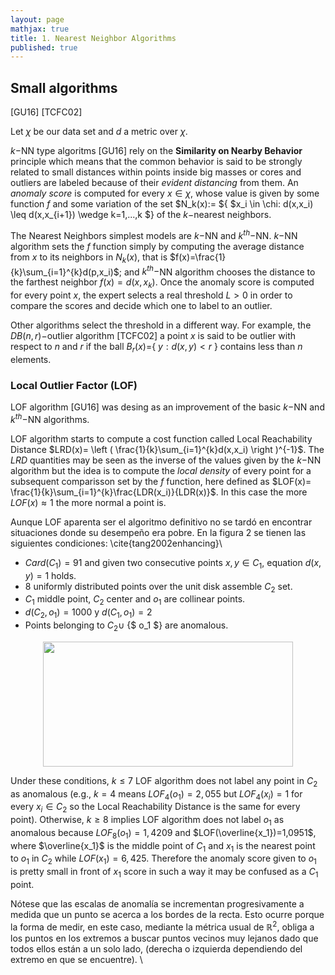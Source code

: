 ```yaml
---
layout: page
mathjax: true
title: 1. Nearest Neighbor Algorithms 
published: true
---
```

## Small algorithms

[GU16]
[TCFC02]

Let $\chi$ be our data set and $d$ a metric over $\chi$. 

$k-$NN type algoritms [GU16] rely on the **Similarity on Nearby Behavior** principle which means that the common behavior is said to be strongly related to small distances within points inside big masses or cores and outliers are labeled because of their *evident distancing* from them. An *anomaly score* is computed for every $x \in \chi$, whose value is given by some function $f$ and some variation of the set $N_k(x):= ${ $x_i \in \chi: d(x,x_i) \leq d(x,x_{i+1}) \wedge k=1,...,k $} of the $k-$nearest neighbors. 

The Nearest Neighbors simplest models are $k-$NN and $k^{th}-$NN. $k-$NN algorithm sets the $f$ function simply by computing the average distance from $x$ to its neighbors in $N_k(x)$, that is $f(x)=\frac{1}{k}\sum_{i=1}^{k}d(p,x_i)$; and $k^{th}-$NN algorithm chooses the distance to the farthest neighbor $f(x)=d(x, x_{k})$. Once the anomaly score is computed for every point $x$, the expert selects a real threshold $L>0$ in order to compare the scores and decide which one to label to an outlier. 

Other algorithms select the threshold in a different way. For example, the $DB(n,r)-$outlier algorithm [TCFC02] a point $x$ is said to be outlier with respect to $n$ and $r$ if the ball $B_{r}(x)=${ $y : d(x,y)<r$ } contains less than $n$ elements. 


### Local Outlier Factor (LOF) 

LOF algorithm [GU16] was desing as an improvement of the basic $k-$NN and $k^{th}-$NN algorithms. 

LOF algorithm starts to compute a cost function called Local Reachability Distance $LRD(x)= \left ( \frac{1}{k}\sum_{i=1}^{k}d(x,x_i) \right )^{-1}$. The $LRD$ quantities may be seen as the inverse of the values given by the $k-$NN algorithm but the idea is to compute the *local density* of every point for a subsequent comparisson set by the $f$ function, here defined as $LOF(x)= \frac{1}{k}\sum_{i=1}^{k}\frac{LDR(x_i)}{LDR(x)}$. In this case the more $LOF(x) \approx 1$ the more normal a point is.  

Aunque LOF aparenta ser el algoritmo definitivo no se tardó en encontrar situaciones donde su desempeño era pobre. En la figura 2  se tienen las siguientes condiciones: \cite{tang2002enhancing}\\

* $Card(C_1)=91$ and given two consecutive points $x,y \in C_1$, equation $d(x,y)=1$ holds.
* 8 uniformly distributed points over the unit disk assemble $C_2$ set.
* $C_1$ middle point, $C_2$ center and $o_1$ are collinear points.
* $d(C_2,o_1)=1000$ y $d(C_1,o_1)=2$
* Points belonging to $C_2 \cup$ {$ o_1 $} are anomalous.

<center>
<img src="https://user-images.githubusercontent.com/67338552/86149156-33478100-bac1-11ea-90ef-e990eadf6972.png" height="200" width="400">
</center>

Under these conditions,  $k \leqslant 7$ LOF algorithm does not label any point in $C_2$ as anomalous (e.g., $k=4$ means $LOF_4(o_1)=2,055$ but $LOF_4(x_i)=1$ for every $x_i \in C_2$ so the Local Reachability Distance is the same for every point). Otherwise, $k \geq 8$ implies LOF algorithm does not label $o_1$ as anomalous because $LOF_8(o_1)=1,4209$ 
and $LOF(\overline{x_1})=1,0951$, where $\overline{x_1}$ is the middle point of $C_1$ and $x_1$ is the nearest point to $o_1$ in $C_2$ while $LOF(x_1)=6,425$. Therefore the anomaly score given to $o_1$ is pretty small in front of $x_1$ score in such a way it may be confused as a $C_1$ point. 

 Nótese que las escalas de anomalía se incrementan progresivamente a medida que un punto se acerca a los bordes de la recta. Esto ocurre porque la forma de medir, en este caso, mediante la métrica usual de $\mathbb{R}^2$, obliga a los puntos en los extremos a buscar puntos vecinos muy lejanos dado que todos ellos están a un solo lado, (derecha o izquierda dependiendo del extremo en que se encuentre). \\
